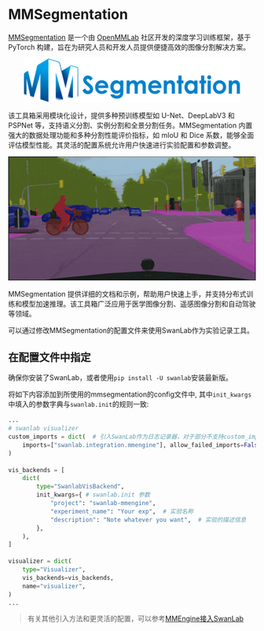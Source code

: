 # MMSegmentation

[MMSegmentation](https://github.com/open-mmlab/mmengine) 是一个由 [OpenMMLab](https://openmmlab.com/) 社区开发的深度学习训练框架，基于 PyTorch 构建，旨在为研究人员和开发人员提供便捷高效的图像分割解决方案。

<div align="center">
<img src="/assets/integration-mmsegmentation.png" width=440>
</div>

该工具箱采用模块化设计，提供多种预训练模型如 U-Net、DeepLabV3 和 PSPNet 等，支持语义分割、实例分割和全景分割任务。MMSegmentation 内置强大的数据处理功能和多种分割性能评价指标，如 mIoU 和 Dice 系数，能够全面评估模型性能。其灵活的配置系统允许用户快速进行实验配置和参数调整。

<div align="center">
<img src="/assets/integration-mmsegmentation-demo.gif">
</div>

MMSegmentation 提供详细的文档和示例，帮助用户快速上手，并支持分布式训练和模型加速推理。该工具箱广泛应用于医学图像分割、遥感图像分割和自动驾驶等领域。

可以通过修改MMSegmentation的配置文件来使用SwanLab作为实验记录工具。

## 在配置文件中指定

确保你安装了SwanLab，或者使用`pip install -U swanlab`安装最新版。

将如下内容添加到所使用的mmsegmentation的config文件中, 其中`init_kwargs`中填入的参数字典与`swanlab.init`的规则一致:

```python
...
# swanlab visualizer
custom_imports = dict(  # 引入SwanLab作为日志记录器，对于部分不支持custom_imports的项目可以直接初始化SwanlabVisBackend并加入vis_backends
    imports=["swanlab.integration.mmengine"], allow_failed_imports=False
)

vis_backends = [
    dict(
        type="SwanlabVisBackend",
        init_kwargs={ # swanlab.init 参数
            "project": "swanlab-mmengine",
            "experiment_name": "Your exp",  # 实验名称
            "description": "Note whatever you want",  # 实验的描述信息
        },
    ),
]

visualizer = dict(
    type="Visualizer",
    vis_backends=vis_backends,
    name="visualizer",
)
...
```

> 有关其他引入方法和更灵活的配置，可以参考[MMEngine接入SwanLab](https://docs.swanlab.cn/zh/guide_cloud/integration/integration-mmengine.html)
